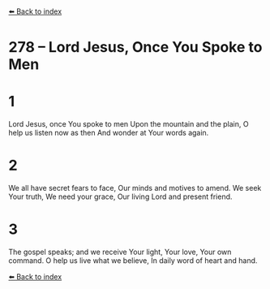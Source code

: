 [⬅️ Back to index](../README.md)

# 278 – Lord Jesus, Once You Spoke to Men


# 1
Lord Jesus, once You spoke to men
Upon the mountain and the plain,
O help us listen now as then
And wonder at Your words again.

# 2
We all have secret fears to face,
Our minds and motives to amend.
We seek Your truth,
We need your grace,
Our living Lord and present friend.

# 3
The gospel speaks; and we receive
Your light, Your love,
Your own command.
O help us live what we believe,
In daily word of heart and hand.

[⬅️ Back to index](../README.md)
